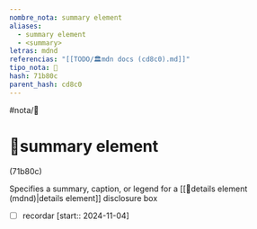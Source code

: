 ```yaml
---
nombre_nota: summary element
aliases:
  - summary element
  - <summary>
letras: mdnd
referencias: "[[TODO/🏛️mdn docs (cd8c0).md]]"
tipo_nota: 📑
hash: 71b80c
parent_hash: cd8c0
---
```


#nota/📑

# 📑summary element
<div class="hash">(71b80c)</div>

Specifies a summary, caption, or legend for a [[📑details element (mdnd)|details element]] disclosure box


- [ ] recordar  [start:: 2024-11-04]
